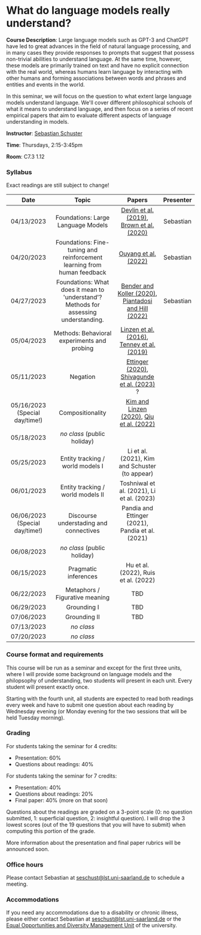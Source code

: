 # What do language models really understand?

**Course Description**: Large language models such as GPT-3 and ChatGPT have led to great advances in the field of natural language processing, and in many cases they provide responses to prompts that suggest that possess non-trivial abilities to understand language. At the same time, however, these models are primarily trained on text and have no explicit connection with the real world, whereas humans learn language by interacting with other humans and forming associations between words and phrases and entities and events in the world.

In this seminar, we will focus on the question to what extent large language models understand language. We'll cover different philosophical schools of what it means to understand language, and then focus on a series of recent empirical papers that aim to evaluate different aspects of language understanding in models.

**Instructor**: [Sebastian Schuster](https://sebschu.com)

**Time**: Thursdays, 2:15-3:45pm

**Room**: C7.3 1.12

### Syllabus

Exact readings are still subject to change!

|    Date    |                                         Topic                                        |                        Papers                        | Presenter |
|:----------:|:------------------------------------------------------------------------------------:|:----------------------------------------------------:|:---------:|
| 04/13/2023 |                          Foundations: Large Language Models                          |       [Devlin et al. (2019)](https://aclanthology.org/N19-1423/), [Brown et al. (2020)](https://proceedings.neurips.cc/paper/2020/file/1457c0d6bfcb4967418bfb8ac142f64a-Paper.pdf)      | Sebastian |
| 04/20/2023 |        Foundations: Fine-tuning and reinforcement learning from human feedback       |                 [Ouyang et al. (2022)](https://arxiv.org/abs/2203.02155)                 | Sebastian |
| 04/27/2023 | Foundations: What does it mean to 'understand'? Methods for assessing understanding. | [Bender and Koller (2020)](https://aclanthology.org/2020.acl-main.463/), [Piantadosi and Hill (2022)](https://arxiv.org/abs/2208.02957) | Sebastian |
| 05/04/2023 |                      Methods: Behavioral experiments and probing                     |      [Linzen et al. (2016)](https://aclanthology.org/Q16-1037/), [Tenney et al. (2019)](https://aclanthology.org/S19-1026/)      |           |
| 05/11/2023 |                     Negation                     |      [Ettinger (2020)](https://aclanthology.org/2020.tacl-1.3/), [Shivagunde et al. (2023)](https://arxiv.org/abs/2303.16445) ?      |           |
| 05/16/2023 (Special day/time!) |                     Compositionality                     |      [Kim and Linzen (2020)](https://aclanthology.org/2020.emnlp-main.731/), [Qiu et al. (2022)](https://aclanthology.org/2022.emnlp-main.624/)     |           |
| 05/18/2023 |                        _no class_ (public holiday)                  |         |           |
| 05/25/2023 |                      Entity tracking / world models I                       |      Li et al. (2021), Kim and Schuster (to appear)    |           |
| 06/01/2023 |                        Entity tracking / world models II                    |   Toshniwal et al. (2021), Li et al. (2023)      |           |
| 06/06/2023 (Special day/time!) |  Discourse understading and connectives                                   |   Pandia and Ettinger (2021), Pandia et al. (2021)       |           |
| 06/08/2023 |                      _no class_ (public holiday)                    |        |           |
| 06/15/2023 |                        Pragmatic inferences                   |  Hu et al. (2022), Ruis et al. (2022)        |           |
| 06/22/2023 |                       Metaphors / Figurative meaning                       | TBD     |           |
| 06/29/2023 |                        Grounding I             |   TBD     |           |
| 07/06/2023 |                        Grounding II            |  TBD   |           |
| 07/13/2023 |                       _no class_           |     |           |
| 07/20/2023 |                       _no class_           |     |           |


### Course format and requirements

This course will be run as a seminar and except for the first three units, where I will provide some background on language models and the philopsophy of understanding, two students will present in each unit. Every student will present exactly once.

Starting with the fourth unit, all students are expected to read both readings every week and have to submit one question about each reading by Wednesday evening (or Monday evening for the two sessions that will be held Tuesday morning).

### Grading

For students taking the seminar for 4 credits:

* Presentation: 60%
* Questions about readings: 40%

For students taking the seminar for 7 credits:

* Presentation: 40%
* Questions about readings: 20%
* Final paper: 40% (more on that soon)

Questions about the readings are graded on a 3-point scale (0: no question submitted, 1: superficial question, 2: insightful question). I will drop the 3 lowest scores (out of the 19 questions that you will have to submit) when computing this portion of the grade.

More information about the presentation and final paper rubrics will be announced soon.

### Office hours

Please contact Sebastian at [seschust@lst.uni-saarland.de](mailto:seschust@lst.uni-saarland.de) to schedule a meeting.

### Accommodations

If you need any accommodations due to a disability or chronic illness, please either contact Sebastian at [seschust@lst.uni-saarland.de](mailto:seschust@lst.uni-saarland.de) or the [Equal Opportunities and Diversity Management Unit](https://www.uni-saarland.de/en/verwaltung/chancengleichheit/ksb) of the university.
